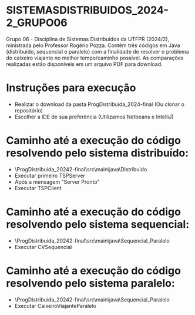 # SISTEMASDISTRIBUIDOS_2024-2_GRUPO06
Grupo 06 - Disciplina de Sistemas Distribuídos da UTFPR (2024/2), ministrada pelo Professor Rogério Pozza. Contém três códigos em Java (distribuído, sequencial e paralelo) com a finalidade de resolver o problema do caixeiro viajante no melhor tempo/caminho possível. As comparações realizadas estão disponíveis em um arquivo PDF para download.

# Instruções para execução
- Realizar o download da pasta ProgDistribuida_2024-final (Ou clonar o repositório)
- Escolher a IDE de sua preferência (Utilizamos Netbeans e IntelliJ)
  
 # Caminho até a execução do código resolvendo pelo sistema distribuído:
  - \ProgDistribuida_20242-final\src\main\java\Distribuido
  - Executar primeiro TSPServer
  - Após a mensagem "Server Pronto"
  - Executar TSPClient
    
 # Caminho até a execução do código resolvendo pelo sistema sequencial:
  - \ProgDistribuida_20242-final\src\main\java\Sequencial_Paralelo
  - Executar CVSequencial

 # Caminho até a execução do código resolvendo pelo sistema paralelo:
  - \ProgDistribuida_20242-final\src\main\java\Sequencial_Paralelo
  - Executar CaixeiroViajanteParalelo
 
     
